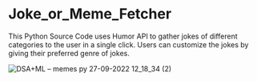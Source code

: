 # Joke_or_Meme_Fetcher

This Python Source Code uses Humor API to gather jokes of different categories to the user in a single click. Users can customize the jokes by giving their preferred genre of jokes.

![DSA+ML – memes py 27-09-2022 12_18_34 (2)](https://user-images.githubusercontent.com/91176771/192464308-ea670dba-6556-4546-be68-e9786e5fa297.png)
